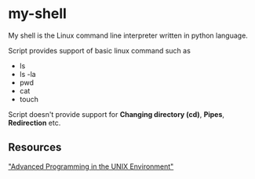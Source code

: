 # my-shell

My shell is the Linux command line interpreter written in python language.

Script provides support of basic linux command such as
- ls
- ls -la
- pwd
- cat <file>
- touch <file>


Script doesn't provide support for **Changing directory (cd)**, **Pipes**, **Redirection** etc.

## Resources
["Advanced Programming in the UNIX Environment"](https://www.amazon.com/Advanced-Programming-UNIX-Environment-3rd/dp/0321637739)
